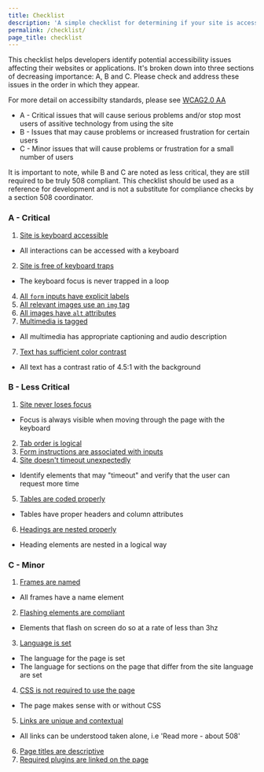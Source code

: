 ```yaml
---
title: Checklist
description: 'A simple checklist for determining if your site is accessible'
permalink: /checklist/
page_title: checklist
---
```

This checklist helps developers identify potential accessibility issues affecting their websites or applications. It's broken down into three sections of decreasing importance: A, B and C. Please check and address these issues in the order in which they appear.

For more detail on accessibilty standards, please see [WCAG2.0 AA](https://www.w3.org/TR/WCAG20/) 

 * A - Critical issues that will cause serious problems and/or stop most users of assitive technology from using the site
 * B - Issues that may cause problems or increased frustration for certain users
 * C - Minor issues that will cause problems or frustration for a small number of users

It is important to note, while B and C are noted as less critical, they are still required to be truly 508 compliant. This checklist should be used as a reference for development and is not a substitute for compliance checks by a section 508 coordinator.

###  A - Critical

1. <a href='../keyboard/'>Site is keyboard accessible</a>
 * All interactions can be accessed with a keyboard
2. <a href='../keyboard/'>Site is free of keyboard traps</a>
 * The keyboard focus is never trapped in a loop
4. <a href='../forms/'>All `form` inputs have explicit labels</a>
6. <a href='../images/'>All relevant images use an `img` tag</a>
5. <a href='../images/'>All images have `alt` attributes</a>
6. <a href='../multimedia/'>Multimedia is tagged</a>
 * All multimedia has appropriate captioning and audio description
7. <a href='../color/'>Text has sufficient color contrast</a>
 * All text has a contrast ratio of 4.5:1 with the background

### B - Less Critical

1. <a href='../keyboard/'>Site never loses focus</a>
 * Focus is always visible when moving through the page with the keyboard
2. <a href='../keyboard/'>Tab order is logical</a>
3. <a href='../forms/'>Form instructions are associated with inputs</a>
4. <a href='../timeouts/'>Site doesn't timeout unexpectedly</a>
 * Identify elements that may "timeout" and verify that the user can request more time
5. <a href='../tables/'>Tables are coded properly</a>
 * Tables have proper headers and column attributes
6. <a href='../headings/'>Headings are nested properly</a>
 * Heading elements are nested in a logical way

### C - Minor
1. <a href='../frames/'>Frames are named</a>
 * All frames have a name element
2. <a href='../flashing/'>Flashing elements are compliant</a>
 * Elements that flash on screen do so at a rate of less than 3hz
3. <a href='../properties/'>Language is set</a>
 * The language for the page is set
 * The language for sections on the page that differ from the site language are set
4. <a href='../css/'>CSS is not required to use the page</a>
 * The page makes sense with or without CSS
5. <a href='../links/'>Links are unique and contextual</a>
 * All links can be understood taken alone, i.e 'Read more - about 508'
6. <a href='../page-titles/'>Page titles are descriptive</a>
7. <a href='../plugins/'>Required plugins are linked on the page</a>
